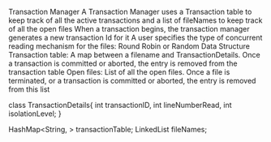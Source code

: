 Transaction Manager
A Transaction Manager uses a Transaction table to keep track of all the active transactions and a list of fileNames to keep track of all the open files
When a transaction begins, the transaction manager generates a new transaction Id for it
A user specifies the type of concurrent reading mechanism for the files: Round Robin or Random
Data Structure
Transaction table: A map between a filename and TransactionDetails. Once a transaction is committed or aborted, the entry is removed from the transaction table
Open files: List of all the open files. Once a file is terminated, or a transaction is committed or aborted, the entry is removed from this list

class TransactionDetails{
    int transactionID,
    int lineNumberRead,
    int isolationLevel;
}

HashMap<String, <TransactionDetails>> transactionTable;
LinkedList<String> fileNames;

